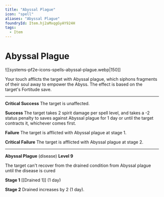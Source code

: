 ```yaml
---
title: "Abyssal Plague"
icon: "spell"
aliases: "Abyssal Plague"
foundryId: Item.hj2aMxqgGyAY924H
tags:
  - Item
---
```


# Abyssal Plague
![[systems-pf2e-icons-spells-abyssal-plague.webp|150]]

Your touch afflicts the target with Abyssal plague, which siphons fragments of their soul away to empower the Abyss. The effect is based on the target's Fortitude save.

* * *

**Critical Success** The target is unaffected.

**Success** The target takes 2 spirit damage per spell level, and takes a -2 status penalty to saves against Abyssal plague for 1 day or until the target contracts it, whichever comes first.

**Failure** The target is afflicted with Abyssal plague at stage 1.

**Critical Failure** The target is afflicted with Abyssal plague at stage 2.

* * *

**Abyssal Plague** (disease) **Level 9**

The target can't recover from the drained condition from Abyssal plague until the disease is cured

**Stage 1** [[Drained 1]] (1 day)

**Stage 2** Drained increases by 2 (1 day).
